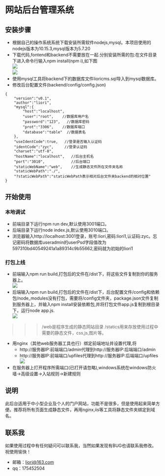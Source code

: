 # 网站后台管理系统
## 安装步骤
* 根据自己的操作系统系统下载安装所需软件nodejs,mysql。本项目使用的nodejs版本为10.15.3,mysql版本为5.7.20<br>
* 下载代码,fontend和backend不需要放在一起.分别安装所需的包:在文件目录下进入命令行输入npm install(npm i),如下图<br>
![](http://125.65.109.138:3012/static/otherimg/01.png)<br>
![](http://125.65.109.138:3012/static/otherimg/02.png)
* 使用mysql工具将backend下的数据库文件lioricms.sql导入到mysql数据库。
* 修改后台配置文件(backend/config/config.json)
```
{
    "version":"v0.1",
    "author":"liori",
    "mysql":{
        "host":"localhost",
        "user":"root",    //数据库用户名
        "password":"123",   //数据库密码
        "prot":"3306",    //数据库端口
        "database":"table"  //数据表名
    },
    "useIdentCode":true,   //登录是否输入认证码
    "identCode":"zyc",     //登录认证码
    "charset":"utf-8",
    "hostName":"localhost",   //后台主机名
    "port":"3010",            //后台端口
    "staticWebName":"web",    //生成静态文件所在文件夹名称
    "staticWebPath":"./",
    "?staticWebPath":"staticWebPath表示相对后台文件夹backend的相对位置"
}
```
## 开始使用
### 本地调试
* 前端目录下运行npm run dev,默认使用3001端口。
* 后端目录下运行node index.js,默认使用3010端口。
* 浏览器输入http://localhost:3001登录，账号:liori,密码:liori1,认证码:zyc。忘记密码将数据库useradmin的userPsd字段值改为597310bd40549241a1a89314c9b55662,密码就为初始的liori1
### 打包上线
* 前端输入npm run build,打包后的文件在/dist下，将这些文件复制到你的服务器上。<br>
![](http://125.65.109.138:3012/static/otherimg/04.png)
* 后端输入npm run build,打包后的文件在/dist下，后台配置文件/config和依赖包/node_modules没有打包，需要将/config文件夹，package.json文件复制到服务器上，并输入npm install安装依赖包,并将打包文件app.js复制到根目录下，运行node app.js.<br>
![](http://125.65.109.138:3012/static/otherimg/05.png)
>>> /web是程序生成的静态网站目录 /statics用来存放使用过程中需要的静态文件，css,js,图片等。
* 用nginx（其他web服务器工具也行）绑定前端地址并设置代理,将
    * http://服务器IP:前端端口/admin代理到http://服务器IP:后端端口/admin<br>
    * http://服务器IP:前端端口/upfiles代理到http://服务器IP:后端端口/upfiles<br>
![](http://125.65.109.138:3012/static/otherimg/03.png)
* 在服务器上打开程序所需端口(已打开请忽略),windows系统在windows防火墙->高级设置->入站规则->新建规则
## 说明
此后台适用于中小型企业及个人的门户网站，功能不是很多，但是使用起来简单方便。推荐将所有页面生成静态文件，再用nginx,iis等工具将静态文件夹绑定到域名。
## 联系我
如果使用过程中有任何疑问可以联系我，当然如果发现有BUG也请联系我修改。
祝使用愉快！
* 邮箱：liori@163.com
* qq：175452504

